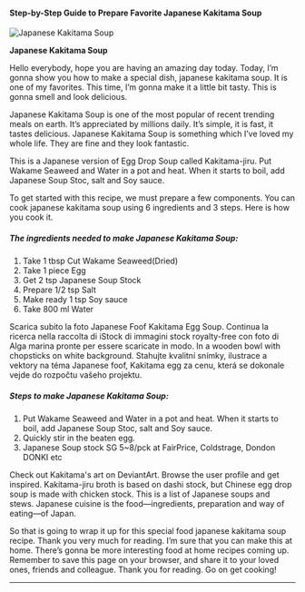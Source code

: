             

#### Step-by-Step Guide to Prepare Favorite Japanese Kakitama Soup

![Japanese Kakitama Soup](https://img-global.cpcdn.com/recipes/0c142156b35730dc/751x532cq70/japanese-kakitama-soup-recipe-main-photo.jpg)

**Japanese Kakitama Soup**

Hello everybody, hope you are having an amazing day today. Today, I’m gonna show you how to make a special dish, japanese kakitama soup. It is one of my favorites. This time, I’m gonna make it a little bit tasty. This is gonna smell and look delicious.

Japanese Kakitama Soup is one of the most popular of recent trending meals on earth. It’s appreciated by millions daily. It’s simple, it is fast, it tastes delicious. Japanese Kakitama Soup is something which I’ve loved my whole life. They are fine and they look fantastic.

This is a Japanese version of Egg Drop Soup called Kakitama-jiru. Put Wakame Seaweed and Water in a pot and heat. When it starts to boil, add Japanese Soup Stoc, salt and Soy sauce.

To get started with this recipe, we must prepare a few components. You can cook japanese kakitama soup using 6 ingredients and 3 steps. Here is how you cook it.

##### The ingredients needed to make Japanese Kakitama Soup:

1.  Take 1 tbsp Cut Wakame Seaweed(Dried)
2.  Take 1 piece Egg
3.  Get 2 tsp Japanese Soup Stock
4.  Prepare 1/2 tsp Salt
5.  Make ready 1 tsp Soy sauce
6.  Take 800 ml Water

Scarica subito la foto Japanese Foof Kakitama Egg Soup. Continua la ricerca nella raccolta di iStock di immagini stock royalty-free con foto di Alga marina pronte per essere scaricate in modo. In a wooden bowl with chopsticks on white background. Stahujte kvalitní snímky, ilustrace a vektory na téma Japanese foof, Kakitama egg za cenu, která se dokonale vejde do rozpočtu vašeho projektu.

##### Steps to make Japanese Kakitama Soup:

1.  Put Wakame Seaweed and Water in a pot and heat. When it starts to boil, add Japanese Soup Stoc, salt and Soy sauce.
2.  Quickly stir in the beaten egg.
3.  Japanese Soup stock SG 5~8/pck at FairPrice, Coldstrage, Dondon DONKI etc

Check out Kakitama's art on DeviantArt. Browse the user profile and get inspired. Kakitama-jiru broth is based on dashi stock, but Chinese egg drop soup is made with chicken stock. This is a list of Japanese soups and stews. Japanese cuisine is the food—ingredients, preparation and way of eating—of Japan.

So that is going to wrap it up for this special food japanese kakitama soup recipe. Thank you very much for reading. I’m sure that you can make this at home. There’s gonna be more interesting food at home recipes coming up. Remember to save this page on your browser, and share it to your loved ones, friends and colleague. Thank you for reading. Go on get cooking!

* * *